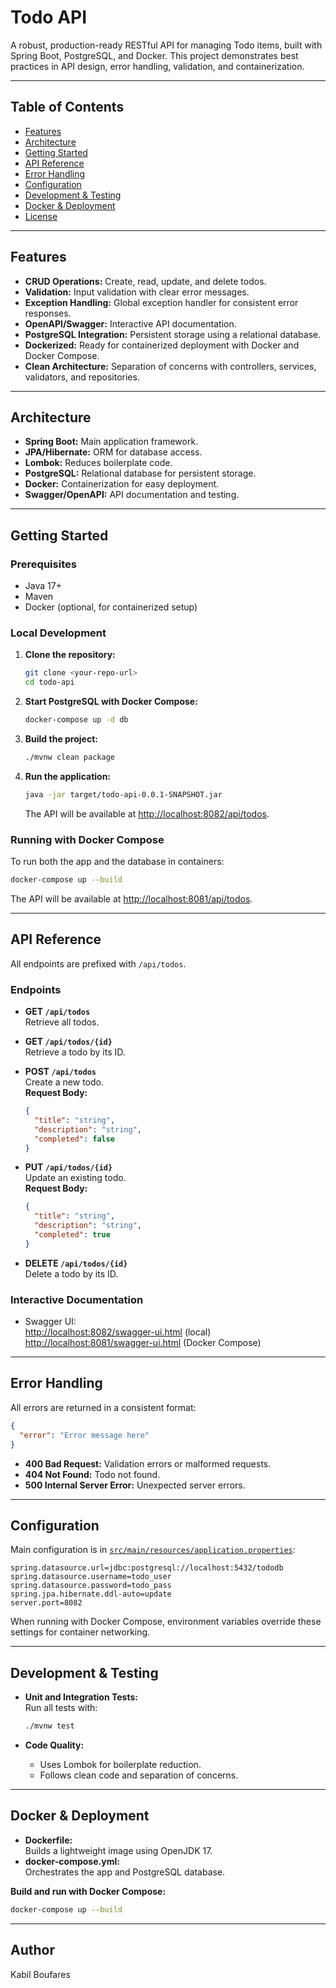 # Todo API

A robust, production-ready RESTful API for managing Todo items, built with Spring Boot, PostgreSQL, and Docker. This project demonstrates best practices in API design, error handling, validation, and containerization.

---

## Table of Contents

- [Features](#features)
- [Architecture](#architecture)
- [Getting Started](#getting-started)
- [API Reference](#api-reference)
- [Error Handling](#error-handling)
- [Configuration](#configuration)
- [Development & Testing](#development--testing)
- [Docker & Deployment](#docker--deployment)
- [License](#license)

---

## Features

- **CRUD Operations:** Create, read, update, and delete todos.
- **Validation:** Input validation with clear error messages.
- **Exception Handling:** Global exception handler for consistent error responses.
- **OpenAPI/Swagger:** Interactive API documentation.
- **PostgreSQL Integration:** Persistent storage using a relational database.
- **Dockerized:** Ready for containerized deployment with Docker and Docker Compose.
- **Clean Architecture:** Separation of concerns with controllers, services, validators, and repositories.

---

## Architecture

- **Spring Boot:** Main application framework.
- **JPA/Hibernate:** ORM for database access.
- **Lombok:** Reduces boilerplate code.
- **PostgreSQL:** Relational database for persistent storage.
- **Docker:** Containerization for easy deployment.
- **Swagger/OpenAPI:** API documentation and testing.

---

## Getting Started

### Prerequisites

- Java 17+
- Maven
- Docker (optional, for containerized setup)

### Local Development

1. **Clone the repository:**
   ```sh
   git clone <your-repo-url>
   cd todo-api
   ```

2. **Start PostgreSQL with Docker Compose:**
   ```sh
   docker-compose up -d db
   ```

3. **Build the project:**
   ```sh
   ./mvnw clean package
   ```

4. **Run the application:**
   ```sh
   java -jar target/todo-api-0.0.1-SNAPSHOT.jar
   ```
   The API will be available at [http://localhost:8082/api/todos](http://localhost:8082/api/todos).

### Running with Docker Compose

To run both the app and the database in containers:
```sh
docker-compose up --build
```
The API will be available at [http://localhost:8081/api/todos](http://localhost:8081/api/todos).

---

## API Reference

All endpoints are prefixed with `/api/todos`.

### Endpoints

- **GET `/api/todos`**  
  Retrieve all todos.

- **GET `/api/todos/{id}`**  
  Retrieve a todo by its ID.

- **POST `/api/todos`**  
  Create a new todo.  
  **Request Body:**
  ```json
  {
    "title": "string",
    "description": "string",
    "completed": false
  }
  ```

- **PUT `/api/todos/{id}`**  
  Update an existing todo.  
  **Request Body:**
  ```json
  {
    "title": "string",
    "description": "string",
    "completed": true
  }
  ```

- **DELETE `/api/todos/{id}`**  
  Delete a todo by its ID.

### Interactive Documentation

- Swagger UI:  
  [http://localhost:8082/swagger-ui.html](http://localhost:8082/swagger-ui.html) (local)  
  [http://localhost:8081/swagger-ui.html](http://localhost:8081/swagger-ui.html) (Docker Compose)

---

## Error Handling

All errors are returned in a consistent format:
```json
{
  "error": "Error message here"
}
```
- **400 Bad Request:** Validation errors or malformed requests.
- **404 Not Found:** Todo not found.
- **500 Internal Server Error:** Unexpected server errors.

---

## Configuration

Main configuration is in [`src/main/resources/application.properties`](src/main/resources/application.properties):

```properties
spring.datasource.url=jdbc:postgresql://localhost:5432/tododb
spring.datasource.username=todo_user
spring.datasource.password=todo_pass
spring.jpa.hibernate.ddl-auto=update
server.port=8082
```

When running with Docker Compose, environment variables override these settings for container networking.

---

## Development & Testing

- **Unit and Integration Tests:**  
  Run all tests with:
  ```sh
  ./mvnw test
  ```

- **Code Quality:**  
  - Uses Lombok for boilerplate reduction.
  - Follows clean code and separation of concerns.

---

## Docker & Deployment

- **Dockerfile:**  
  Builds a lightweight image using OpenJDK 17.
- **docker-compose.yml:**  
  Orchestrates the app and PostgreSQL database.

**Build and run with Docker Compose:**
```sh
docker-compose up --build
```

---



## Author
Kabil Boufares 
